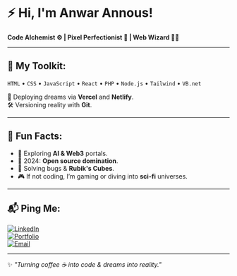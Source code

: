 # ⚡ Hi, I'm Anwar Annous!  

**Code Alchemist ⚙️ | Pixel Perfectionist 🎨 | Web Wizard 🧙‍♂️**  

---

## 🚀 My Toolkit:
`HTML` • `CSS` • `JavaScript` • `React` • `PHP` • `Node.js` • `Tailwind`  • `VB.net`  

💾 Deploying dreams via **Vercel** and **Netlify**.  
🛠️ Versioning reality with **Git**.

---

## 🧠 Fun Facts:  
- 🌌 Exploring **AI & Web3** portals.  
- 🎯 2024: **Open source domination**.  
- 🧩 Solving bugs & **Rubik's Cubes**.  
- 🎮 If not coding, I’m gaming or diving into **sci-fi** universes.  

---

## 📬 Ping Me:  
[![LinkedIn](https://img.shields.io/badge/LinkedIn-%230077B5.svg?style=flat-square&logo=linkedin&logoColor=white)](https://linkedin.com/in/AnwarAnnous)  
[![Portfolio](https://img.shields.io/badge/Portfolio-%23000000.svg?style=flat-square&logo=firefox&logoColor=white)](https://Annous.com)  
[![Email](https://img.shields.io/badge/Email-D14836?style=flat-square&logo=gmail&logoColor=white)](mailto:anwarannous@gmail.com)

---

✨ _"Turning coffee ☕ into code & dreams into reality."_  
